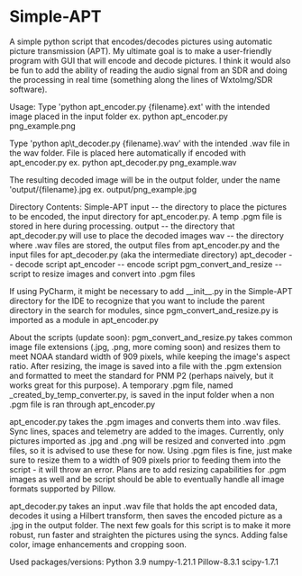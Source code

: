 # Simple-APT
A simple python script that encodes/decodes pictures using automatic picture transmission (APT). My ultimate goal is to make a user-friendly program with GUI that will encode and decode pictures. I think it would also be fun to add the ability of reading the audio signal from an SDR and doing the processing in real time (something along the lines of WxtoImg/SDR software).

Usage:
Type 'python apt\_encoder.py {filename}.ext' with the intended image placed in the input folder
  ex. python apt\_encoder.py png\_example.png
 
Type 'python ap\t_decoder.py {filename}.wav' with the intended .wav file in the wav folder. File is placed here automatically if encoded with apt\_encoder.py
  ex. python apt\_decoder.py png\_example.wav
  
The resulting decoded image will be in the output folder, under the name 'output/{filename}.jpg
  ex. output/png\_example.jpg

Directory Contents:
Simple-APT
  input -- the directory to place the pictures to be encoded, the input directory for apt_encoder.py. A temp .pgm file is stored in here during processing.
  output -- the directory that apt_decoder.py will use to place the decoded images
  wav -- the directory where .wav files are stored, the output files from apt\_encoder.py and the input files for apt\_decoder.py (aka the intermediate directory)
  apt\_decoder -- decode script
  apt\_encoder -- encode script
  pgm\_convert\_and\_resize -- script to resize images and convert into .pgm files
  
If using PyCharm, it might be necessary to add \_\_init\_\_.py in the Simple-APT directory for the IDE to recognize that you want to include the parent directory in the search for modules, since pgm_convert_and_resize.py is imported as a module in apt_encoder.py

About the scripts (update soon):
pgm\_convert\_and\_resize.py takes common image file extensions (.jpg, .png, more coming soon) and resizes them to meet NOAA standard width of 909 pixels, while keeping the image's aspect ratio. After resizing, the image is saved into a file with the .pgm extension and formatted to meet the standard for PNM P2 (perhaps naively, but it works great for this purpose). A temporary .pgm file, named \_created\_by\_temp\_converter.py, is saved in the input folder when a non .pgm file is ran through apt\_encoder.py

apt\_encoder.py takes the .pgm images and converts them into .wav files. Sync lines, spaces and telemetry are added to the images. Currently, only pictures imported as .jpg and .png will be resized and converted into .pgm files, so it is advised to use these for now. Using .pgm files is fine, just make sure to resize them to a width of 909 pixels prior to feeding them into the script - it will throw an error. Plans are to add resizing capabilities for .pgm images as well and be script should be able to eventually handle all image formats supported by Pillow.

apt\_decoder.py takes an input .wav file that holds the apt encoded data, decodes it using a Hilbert transform, then saves the encoded picture as a .jpg in the output folder. The next few goals for this script is to make it more robust, run faster and straighten the pictures using the syncs. Adding false color, image enhancements and cropping soon.


Used packages/versions:
Python 3.9
numpy-1.21.1
Pillow-8.3.1
scipy-1.7.1
